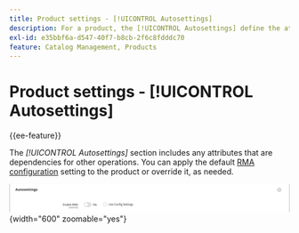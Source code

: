 ```yaml
---
title: Product settings - [!UICONTROL Autosettings]
description: For a product, the [!UICONTROL Autosettings] define the attributes that are dependencies for other operations.
exl-id: e35bbf6a-d547-40f7-b8cb-2f6c8fdddc70
feature: Catalog Management, Products
---
```

# Product settings - [!UICONTROL Autosettings]

{{ee-feature}}

The _[!UICONTROL Autosettings]_ section includes any attributes that are dependencies for other operations. You can apply the default [RMA configuration](../stores-purchase/rma-configure.md) setting to the product or override it, as needed.

![Autosettings](./assets/product-autosettings.png){width="600" zoomable="yes"}
